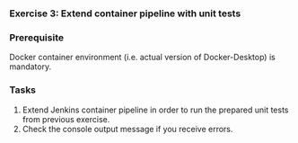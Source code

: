### Exercise 3: Extend container pipeline with unit tests  
###  Prerequisite
Docker container environment (i.e. actual version of Docker-Desktop) is mandatory.
### Tasks
1. Extend Jenkins container pipeline in order to run the prepared 
unit tests from previous exercise.  
2. Check the console output message if you receive errors.
